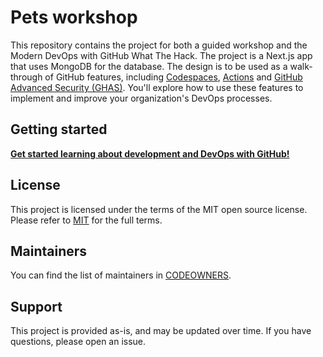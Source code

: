 # Pets workshop

This repository contains the project for both a guided workshop and the Modern DevOps with GitHub What The Hack. The project is a Next.js app that uses MongoDB for the database. The design is to be used as a walk-through of GitHub features, including [Codespaces](https://docs.github.com/en/codespaces/overview), [Actions](https://docs.github.com/en/actions/learn-github-actions) and [GitHub Advanced Security (GHAS)](https://docs.github.com/en/github/getting-started-with-github/about-github-advanced-security). You'll explore how to use these features to implement and improve your organization's DevOps processes.

## Getting started

**[Get started learning about development and DevOps with GitHub!](./content/README.md)**

## License 

This project is licensed under the terms of the MIT open source license. Please refer to [MIT](./LICENSE.txt) for the full terms.

## Maintainers 

You can find the list of maintainers in [CODEOWNERS](./.github/CODEOWNERS).

## Support

This project is provided as-is, and may be updated over time. If you have questions, please open an issue.
